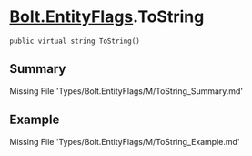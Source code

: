 # [Bolt.EntityFlags](Types/Bolt.EntityFlags.md).ToString
`public virtual string ToString()`
## Summary
Missing File 'Types/Bolt.EntityFlags/M/ToString_Summary.md'
## Example
Missing File 'Types/Bolt.EntityFlags/M/ToString_Example.md'
